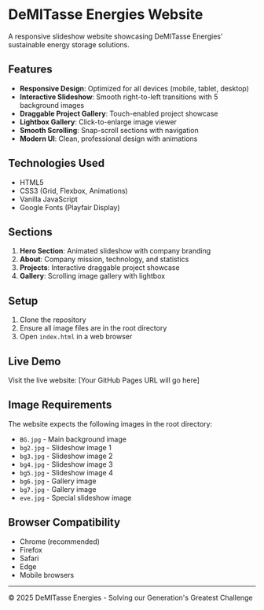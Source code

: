 # DeMITasse Energies Website

A responsive slideshow website showcasing DeMITasse Energies' sustainable energy storage solutions.

## Features

- **Responsive Design**: Optimized for all devices (mobile, tablet, desktop)
- **Interactive Slideshow**: Smooth right-to-left transitions with 5 background images
- **Draggable Project Gallery**: Touch-enabled project showcase
- **Lightbox Gallery**: Click-to-enlarge image viewer
- **Smooth Scrolling**: Snap-scroll sections with navigation
- **Modern UI**: Clean, professional design with animations

## Technologies Used

- HTML5
- CSS3 (Grid, Flexbox, Animations)
- Vanilla JavaScript
- Google Fonts (Playfair Display)

## Sections

1. **Hero Section**: Animated slideshow with company branding
2. **About**: Company mission, technology, and statistics
3. **Projects**: Interactive draggable project showcase
4. **Gallery**: Scrolling image gallery with lightbox

## Setup

1. Clone the repository
2. Ensure all image files are in the root directory
3. Open `index.html` in a web browser

## Live Demo

Visit the live website: [Your GitHub Pages URL will go here]

## Image Requirements

The website expects the following images in the root directory:
- `BG.jpg` - Main background image
- `bg2.jpg` - Slideshow image 1
- `bg3.jpg` - Slideshow image 2
- `bg4.jpg` - Slideshow image 3
- `bg5.jpg` - Slideshow image 4
- `bg6.jpg` - Gallery image
- `bg7.jpg` - Gallery image
- `eve.jpg` - Special slideshow image

## Browser Compatibility

- Chrome (recommended)
- Firefox
- Safari
- Edge
- Mobile browsers

---

© 2025 DeMITasse Energies - Solving our Generation's Greatest Challenge
